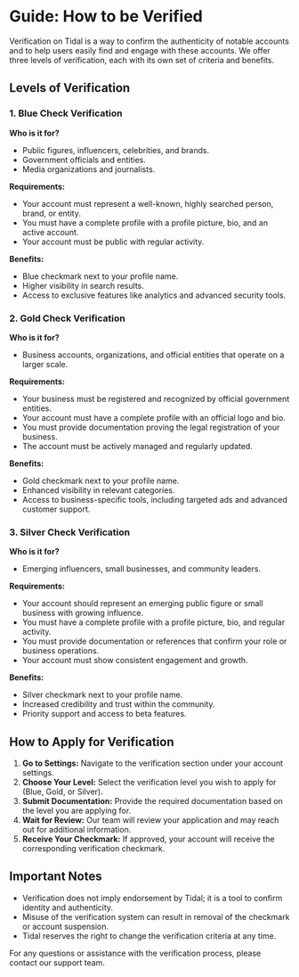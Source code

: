 # Guide: How to be Verified

Verification on Tidal is a way to confirm the authenticity of notable accounts and to help users easily find and engage with these accounts. We offer three levels of verification, each with its own set of criteria and benefits.

## Levels of Verification

### 1. **Blue Check Verification**

**Who is it for?** 

- Public figures, influencers, celebrities, and brands.
- Government officials and entities.
- Media organizations and journalists.

**Requirements:**  

- Your account must represent a well-known, highly searched person, brand, or entity.
- You must have a complete profile with a profile picture, bio, and an active account.
- Your account must be public with regular activity.

**Benefits:** 

- Blue checkmark next to your profile name.
- Higher visibility in search results.
- Access to exclusive features like analytics and advanced security tools.

### 2. **Gold Check Verification**

**Who is it for?** 

- Business accounts, organizations, and official entities that operate on a larger scale.

**Requirements:** 

- Your business must be registered and recognized by official government entities.
- Your account must have a complete profile with an official logo and bio.
- You must provide documentation proving the legal registration of your business.
- The account must be actively managed and regularly updated.

**Benefits:**  

- Gold checkmark next to your profile name.
- Enhanced visibility in relevant categories.
- Access to business-specific tools, including targeted ads and advanced customer support.

### 3. **Silver Check Verification**

**Who is it for?** 

- Emerging influencers, small businesses, and community leaders.

**Requirements:**

- Your account should represent an emerging public figure or small business with growing influence.
- You must have a complete profile with a profile picture, bio, and regular activity.
- You must provide documentation or references that confirm your role or business operations.
- Your account must show consistent engagement and growth.

**Benefits:**

- Silver checkmark next to your profile name.
- Increased credibility and trust within the community.
- Priority support and access to beta features.

## How to Apply for Verification

1. **Go to Settings:** Navigate to the verification section under your account settings.
2. **Choose Your Level:** Select the verification level you wish to apply for (Blue, Gold, or Silver).
3. **Submit Documentation:** Provide the required documentation based on the level you are applying for.
4. **Wait for Review:** Our team will review your application and may reach out for additional information.
5. **Receive Your Checkmark:** If approved, your account will receive the corresponding verification checkmark.

## Important Notes

- Verification does not imply endorsement by Tidal; it is a tool to confirm identity and authenticity.
- Misuse of the verification system can result in removal of the checkmark or account suspension.
- Tidal reserves the right to change the verification criteria at any time.

For any questions or assistance with the verification process, please contact our support team.
